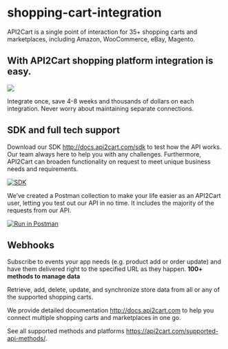 # shopping-cart-integration
API2Cart is a single point of interaction for 35+ shopping carts and marketplaces, including Amazon, WooCommerce, eBay, Magento.

<h2><b>With API2Cart shopping platform
integration is easy.</b></h2>

<p align="left">
  <img src="https://api2cart.com/wp-content/uploads/2018/07/scheme-for-adv.jpg">
</p>

Integrate once, save 4-8 weeks and thousands of dollars on each integration. Never worry about maintaining separate connections.

<h2><b>SDK and full tech support</b></h2>

Download our SDK http://docs.api2cart.com/sdk to test how the API works.
Our team always here to help you with any challenges. Furthermore, API2Cart can broaden functionality on request to meet unique business needs and requirements.<br>

<a href="http://docs.api2cart.com/sdk" target="_blank"><img src="https://api2cart.com/wp-content/uploads/2018/07/sdk-1.png" alt="SDK"></a>
 

We’ve created a Postman collection to make your life easier as an API2Cart user, letting you test out our API in no time. It includes the majority of the requests from our API. 

<a href="https://app.getpostman.com/run-collection/c1f578bdddf7ee311593" target="_blank"><img src="https://run.pstmn.io/button.svg" alt="Run in Postman"></a>

<h2><b>Webhooks</b></h2>

Subscribe to events your app needs (e.g. product add or order update) and have them delivered right to the specified URL as they happen.
<b>100+ methods to manage data</b>

Retrieve, add, delete, update, and synchronize store data from all or any of the supported shopping carts.

We provide detailed documentation http://docs.api2cart.com to help you connect multiple shopping carts and marketplaces in one go. 

See all supported methods and platforms https://api2cart.com/supported-api-methods/. 
